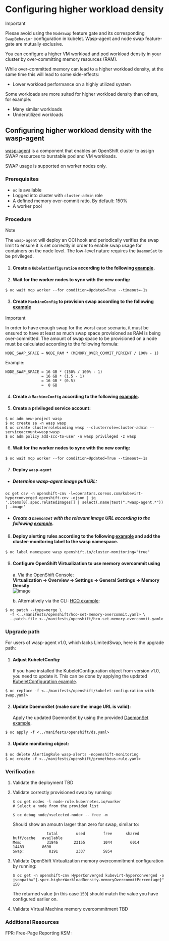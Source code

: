 # Configuring higher workload density

> [!IMPORTANT]
> Plesae avoid using the `NodeSwap` feature gate and its corresponding `SwapBehavior` configuration in kubelet.
> Wasp-agent and node swap feature-gate are mutually exclusive.

You can configure a higher VM workload and pod workload density in your cluster 
by over-committing memory resources (RAM).

While over-committed memory can lead to a higher workload density, at
the same time this will lead to some side-effects:

- Lower workload performance on a highly utilized system

Some workloads are more suited for higher workload density than
others, for example:

- Many similar workloads
- Underutilized workloads

## Configuring higher workload density with the wasp-agent

[wasp-agent]  is a component that enables an OpenShift cluster to assign 
SWAP resources to burstable pod and VM workloads. 

SWAP usage is supported on worker nodes only.

### Prerequisites

* `oc` is available
* Logged into cluster with `cluster-admin` role
* A defined memory over-commit ratio. By default: 150%
* A worker pool

### Procedure

> [!NOTE]
> The `wasp-agent` will deploy an OCI hook and periodically 
> verifies the swap limit to ensure it is set correctly in order to enable
> swap usage for containers on the node level.
> The low-level nature requires the `DaemonSet` to be privileged.

1. #### Create a `KubeletConfiguration` according to the following [example](../manifests/openshift/kubelet-configuration-with-swap.yaml).

2. #### Wait for the worker nodes to sync with the new config:
```console
$ oc wait mcp worker --for condition=Updated=True --timeout=-1s
```
3. #### Create `MachineConfig` to provision swap according to the following [example](../manifests/openshift/machineconfig-add-swap.yaml)

> [!IMPORTANT]
> In order to have enough swap for the worst case scenario, it must
> be ensured to have at least as much swap space provisioned as RAM
> is being over-committed.
> The amount of swap space to be provisioned on a node must
> be calculated according to the following formula:
>
>     NODE_SWAP_SPACE = NODE_RAM * (MEMORY_OVER_COMMIT_PERCENT / 100% - 1)
>
> Example:
>
>     NODE_SWAP_SPACE = 16 GB * (150% / 100% - 1)
>                     = 16 GB * (1.5 - 1)
>                     = 16 GB * (0.5)
>                     =  8 GB

4. #### Create a `MachineConfig` according to the following [example](../manifests/openshift/machineconfig-add-swap.yaml).

5. #### Create a privileged service account:

```console
$ oc adm new-project wasp
$ oc create sa -n wasp wasp
$ oc create clusterrolebinding wasp --clusterrole=cluster-admin --serviceaccount=wasp:wasp
$ oc adm policy add-scc-to-user -n wasp privileged -z wasp
```

6. #### Wait for the worker nodes to sync with the new config:
```console
$ oc wait mcp worker --for condition=Updated=True --timeout=-1s
```

7. #### Deploy `wasp-agent` <br>
 * ##### Determine wasp-agent image pull URL:
```console
oc get csv -n openshift-cnv -l=operators.coreos.com/kubevirt-hyperconverged.openshift-cnv -ojson | jq '.items[0].spec.relatedImages[] | select(.name|test(".*wasp-agent.*")) | .image'
```
  * ##### Create a `DaemonSet` with the relevant image URL according to the following [example](../manifests/openshift/ds.yaml).

8. #### Deploy alerting rules according to the following [example](../manifests/openshift/prometheus-rule.yaml) and add the cluster-monitoring label to the wasp namespace.
```console
$ oc label namespace wasp openshift.io/cluster-monitoring="true"
```

9. #### Configure OpenShift Virtualization to use memory overcommit using

   a. Via the OpenShift Console: <br>
       **Virtualization -> Overview -> Settings -> General Settings -> Memory Density** <br>
       ![image](https://github.com/user-attachments/assets/07c02c7c-0cd6-4377-9119-a8f3b7a58695)

   b. Alternatively via the CLI: [HCO example](../manifests/openshift/hco-set-memory-overcommit.yaml):

```console
$ oc patch --type=merge \
  -f <../manifests/openshift/hco-set-memory-overcommit.yaml> \
  --patch-file <../manifests/openshift/hco-set-memory-overcommit.yaml>
```

### Upgrade path
For users of wasp-agent v1.0, which lacks LimitedSwap, here is the upgrade path:
1. #### Adjust KubeletConfig:
   If you have installed the KubeletConfiguration object from version v1.0, you need to update it. 
   This can be done by applying the updated [KubeletConfiguration example](../manifests/openshift/kubelet-configuration-with-swap.yaml).
```console
$ oc replace -f <../manifests/openshift/kubelet-configuration-with-swap.yaml>
```
2. #### Update DaemonSet (make sure the image URL is valid):
   Apply the updated DaemonSet by using the provided [DaemonSet example](../manifests/openshift/ds.yaml).
```console
$ oc apply -f <../manifests/openshift/ds.yaml>
```
3. #### Update monitoring object:
```console
$ oc delete AlertingRule wasp-alerts -nopenshift-monitoring
$ oc create -f <../manifests/openshift/prometheus-rule.yaml>
```

### Verification

1. Validate the deployment
   TBD
2. Validate correctly provisioned swap by running:

       $ oc get nodes -l node-role.kubernetes.io/worker
       # Select a node from the provided list

       $ oc debug node/<selected-node> -- free -m

   Should show an amoutn larger than zero for swap, similar to:

                      total        used        free      shared  buff/cache   available
       Mem:           31846       23155        1044        6014       14483        8690
       Swap:           8191        2337        5854


3. Validate OpenShift Virtualization memory overcommitment configuration
   by running:

       $ oc get -n openshift-cnv HyperConverged kubevirt-hyperconverged -o jsonpath="{.spec.higherWorkloadDensity.memoryOvercommitPercentage}"
       150

   The returned value (in this case `150`) should match the value you
   have configured earlier on.

4. Validate Virtual Machine memory overcommitment
   TBD

### Additional Resources

[wasp-agent]: https://github.com/openshift-virtualization/wasp-agent
FPR: Free-Page Reporting
KSM:
